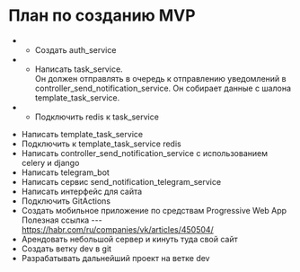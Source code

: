 

# План по созданию MVP
+ - Создать auth_service
+ - Написать task_service.  
Он должен отправлять в очередь к отправлению уведомлений в controller_send_notification_service.
Он собирает данные с шалона template_task_service.
+ - Подключить redis к task_service
- Написать template_task_service
- Подключить к template_task_service redis
- Написать controller_send_notification_service с использованием celery и django
- Написать telegram_bot
- Написать сервис send_notification_telegram_service
- Написать интерфейс для сайта
- Подключить GitActions
- Создать мобильное приложение по средствам Progressive Web App
Полезная ссылка ---  https://habr.com/ru/companies/vk/articles/450504/
- Арендовать небольшой сервер и кинуть туда свой сайт
- Создать ветку dev в git
- Разрабатывать дальнейший проект на ветке dev
